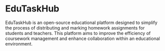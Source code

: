 # EduTaskHub
EduTaskHub is an open-source educational platform designed to simplify the process of distributing and marking homework assignments for students and teachers. This platform aims to improve the efficiency of coursework management and enhance collaboration within an educational environment.
